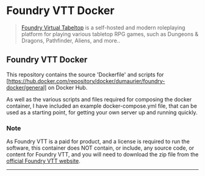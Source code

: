 # Foundry VTT Docker

> [Foundry Virtual Tabeltop](https://foundryvtt.com) is a self-hosted and modern roleplaying platform for playing various tabletop RPG games, such as Dungeons & Dragons, Pathfinder, Aliens, and more..
 
## Foundry VTT Docker

This repository contains the source 'Dockerfile' and scripts for [https://hub.docker.com/repository/docker/dumaurier/foundry-docker/general] on Docker Hub.

As well as the various scripts and files required for composing the docker container, I have included an example docker-compose.yml file, that can be used as a starting point, for getting your own server up and running quickly.

### **Note**
As Foundry VTT is a paid for product, and a license is required to run the software, this container does NOT contain, or include, any source code, or content for Foundry VTT, and you will need to download the zip file from the [official Foundry VTT website](https://foundryvtt.com).

---
